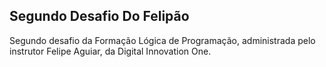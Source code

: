 ## Segundo Desafio Do Felipão

Segundo desafio da Formação Lógica de Programação, administrada pelo instrutor Felipe Aguiar, da Digital Innovation One. 
